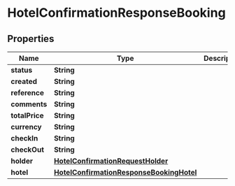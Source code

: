 # HotelConfirmationResponseBooking

## Properties
Name | Type | Description | Notes
------------ | ------------- | ------------- | -------------
**status** | **String** |  |  [optional]
**created** | **String** |  |  [optional]
**reference** | **String** |  |  [optional]
**comments** | **String** |  |  [optional]
**totalPrice** | **String** |  |  [optional]
**currency** | **String** |  |  [optional]
**checkIn** | **String** |  |  [optional]
**checkOut** | **String** |  |  [optional]
**holder** | [**HotelConfirmationRequestHolder**](HotelConfirmationRequestHolder.md) |  |  [optional]
**hotel** | [**HotelConfirmationResponseBookingHotel**](HotelConfirmationResponseBookingHotel.md) |  |  [optional]
